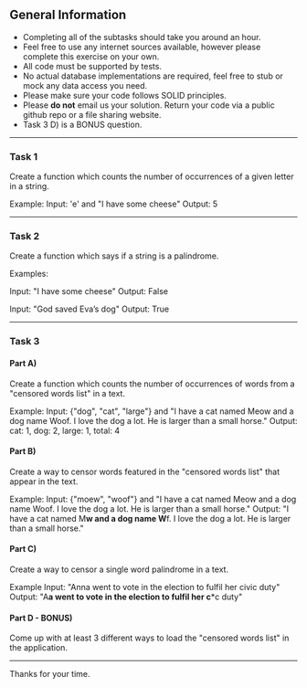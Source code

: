 ## General Information

- Completing all of the subtasks should take you around an hour.
- Feel free to use any internet sources available, however please complete this exercise on your own.
- All code must be supported by tests.
- No actual database implementations are required, feel free to stub or mock any data access you need.
- Please make sure your code follows SOLID principles.
- Please **do not** email us your solution. Return your code via a public github repo or a file sharing website.
- Task 3 D) is a BONUS question.

---

### Task 1

Create a function which counts the number of occurrences of a given letter in a string.

Example:
Input: 'e' and "I have some cheese"
Output: 5

---

### Task 2

Create a function which says if a string is a palindrome.

Examples:

Input: "I have some cheese"
Output: False

Input: "God saved Eva’s dog"
Output: True

---

### Task 3

#### Part A)

Create a function which counts the number of occurrences of words from a "censored words list" in a text.

Example:
Input: {"dog", "cat", "large"} and "I have a cat named Meow and a dog name Woof. I love the dog a lot. He is larger than a small horse."
Output: cat: 1, dog: 2, large: 1, total: 4

#### Part B)

Create a way to censor words featured in the "censored words list" that appear in the text.

Example:
Input: {"moew", "woof"} and "I have a cat named Meow and a dog name Woof. I love the dog a lot. He is larger than a small horse."
Output: "I have a cat named M**w and a dog name W**f. I love the dog a lot. He is larger than a small horse."

#### Part C)

Create a way to censor a single word palindrome in a text.

Example
Input: "Anna went to vote in the election to fulfil her civic duty"
Output: "A**a went to vote in the election to fulfil her c***c duty"

#### Part D - BONUS)

Come up with at least 3 different ways to load the "censored words list" in the application.

---

Thanks for your time.
